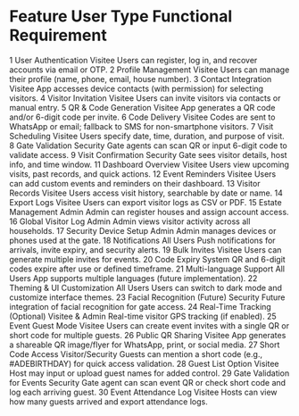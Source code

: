 #	Feature	User Type	Functional Requirement
1	User Authentication	Visitee	Users can register, log in, and recover accounts via email or OTP.
2	Profile Management	Visitee	Users can manage their profile (name, phone, email, house number).
3	Contact Integration	Visitee	App accesses device contacts (with permission) for selecting visitors.
4	Visitor Invitation	Visitee	Users can invite visitors via contacts or manual entry.
5	QR & Code Generation	Visitee	App generates a QR code and/or 6-digit code per invite.
6	Code Delivery	Visitee	Codes are sent to WhatsApp or email; fallback to SMS for non-smartphone visitors.
7	Visit Scheduling	Visitee	Users specify date, time, duration, and purpose of visit.
8	Gate Validation	Security	Gate agents can scan QR or input 6-digit code to validate access.
9	Visit Confirmation	Security	Gate sees visitor details, host info, and time window.
11	Dashboard Overview	Visitee	Users view upcoming visits, past records, and quick actions.
12	Event Reminders	Visitee	Users can add custom events and reminders on their dashboard.
13	Visitor Records	Visitee	Users access visit history, searchable by date or name.
14	Export Logs	Visitee	Users can export visitor logs as CSV or PDF.
15	Estate Management	Admin	Admin can register houses and assign account access.
16	Global Visitor Log	Admin	Admin views visitor activity across all households.
17	Security Device Setup	Admin	Admin manages devices or phones used at the gate.
18	Notifications	All Users	Push notifications for arrivals, invite expiry, and security alerts.
19	Bulk Invites	Visitee	Users can generate multiple invites for events.
20	Code Expiry	System	QR and 6-digit codes expire after use or defined timeframe.
21	Multi-language Support	All Users	App supports multiple languages (future implementation).
22	Theming & UI Customization	All Users	Users can switch to dark mode and customize interface themes.
23	Facial Recognition (Future)	Security	Future integration of facial recognition for gate access.
24	Real-Time Tracking (Optional)	Visitee & Admin	Real-time visitor GPS tracking (if enabled).
25	Event Guest Mode	Visitee	Users can create event invites with a single QR or short code for multiple guests.
26	Public QR Sharing	Visitee	App generates a shareable QR image/flyer for WhatsApp, print, or social media.
27	Short Code Access	Visitor/Security	Guests can mention a short code (e.g., #ADEBIRTHDAY) for quick access validation.
28	Guest List Option	Visitee	Host may input or upload guest names for added control.
29	Gate Validation for Events	Security	Gate agent can scan event QR or check short code and log each arriving guest.
30	Event Attendance Log	Visitee	Hosts can view how many guests arrived and export attendance logs.
